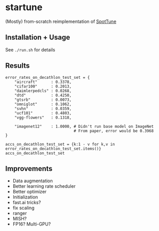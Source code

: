 # startune

(Mostly) from-scratch reimplementation of [SpotTune](https://github.com/gyhui14/spottune)

## Installation + Usage

See `./run.sh` for details

## Results

```
error_rates_on_decathlon_test_set = {
    "aircraft"      : 0.3378,
    "cifar100"      : 0.2013,
    "daimlerpedcls" : 0.0268,
    "dtd"           : 0.4250,
    "gtsrb"         : 0.0073,
    "omniglot"      : 0.1062,
    "svhn"          : 0.0359,
    "ucf101"        : 0.4803,
    "vgg-flowers"   : 0.1318,
    
    "imagenet12"    : 1.0000, # Didn't run base model on ImageNet
                              # From paper, error would be 0.3968
}

accs_on_decathlon_test_set = {k:1 - v for k,v in error_rates_on_decathlon_test_set.items()}
accs_on_decathlon_test_set
```

## Improvements

- Data augmentation
- Better learning rate scheduler
- Better optimizer
- Initialization
- fast.ai tricks?
- fix scaling
- ranger
- MISH?
- FP16? Multi-GPU?